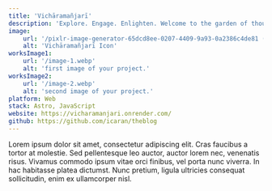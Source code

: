 ```yaml
---
title: 'Vichāramañjarī'
description: 'Explore. Engage. Enlighten. Welcome to the garden of thoughts.'
image:
    url: '/pixlr-image-generator-65dcd8ee-0207-4409-9a93-0a2386c4de81 (1)-min.png'
    alt: 'Vichāramañjarī Icon'
worksImage1:
    url: '/image-1.webp'
    alt: 'first image of your project.'
worksImage2:
    url: '/image-2.webp'
    alt: 'second image of your project.'
platform: Web
stack: Astro, JavaScript
website: https://vicharamanjari.onrender.com/
github: https://github.com/icaran/theblog
---
```


Lorem ipsum dolor sit amet, consectetur adipiscing elit. Cras faucibus a tortor at molestie. Sed pellentesque leo auctor, auctor lorem nec, venenatis risus. Vivamus commodo ipsum vitae orci finibus, vel porta nunc viverra. In hac habitasse platea dictumst. Nunc pretium, ligula ultricies consequat sollicitudin, enim ex ullamcorper nisl.
